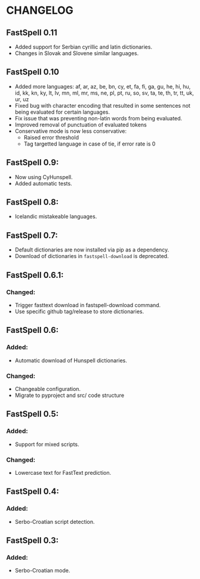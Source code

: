 # CHANGELOG

## FastSpell 0.11
- Added support for Serbian cyrillic and latin dictionaries.
- Changes in Slovak and Slovene similar languages.


## FastSpell 0.10
- Added more languages: af, ar, az, be, bn, cy, et, fa, fi, ga, gu, he, hi, hu, id, kk, kn, ky, lt, lv, mn, ml, mr, ms, ne, pl, pt, ru, so, sv, ta, te, th, tr, tt, uk, ur, uz
- Fixed bug with character encoding that resulted in some sentences not being evaluated for certain languages.
- Fix issue that was preventing non-latin words from being evaluated.
- Improved removal of punctuation of evaluated tokens
- Conservative mode is now less conservative:
  - Raised error threshold
  - Tag targetted language in case of tie, if error rate is 0


## FastSpell 0.9:
- Now using CyHunspell.
- Added automatic tests.

## FastSpell 0.8:
- Icelandic mistakeable languages.

## FastSpell 0.7:
- Default dictionaries are now installed via pip as a dependency.
- Download of dictionaries in `fastspell-download` is deprecated.

## FastSpell 0.6.1:
### Changed:
- Trigger fasttext download in fastspell-download command.
- Use specific github tag/release to store dictionaries.

## FastSpell 0.6:
### Added:
- Automatic download of Hunspell dictionaries.
### Changed:
- Changeable configuration.
- Migrate to pyproject and src/ code structure

## FastSpell 0.5:
### Added:
- Support for mixed scripts.
### Changed:
- Lowercase text for FastText prediction.

## FastSpell 0.4:
### Added:
- Serbo-Croatian script detection.

## FastSpell 0.3:
### Added:
- Serbo-Croatian mode.
